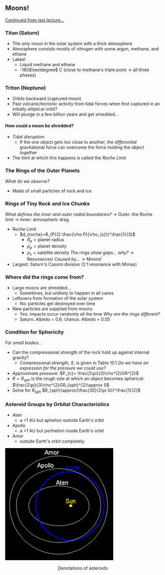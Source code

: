 ## Moons! 
[Continued from last lecture...](ASTRO2%2009-25-23%20Lecture%2013.md)

### Titan (Saturn)
- The only moon in the solar system with a thick atmosphere
- Atmosphere consists mostly of nitrogen with some argon, methane, and ethane
- Lakes!
	- Liquid methane and ethane
	- -180$\textdegree$ C (close to methane's triple point → all three phases)

### Triton (Neptune)
- Orbits backward (captured moon)
- Past volcanic/tectonic activity from tidal forces when first captured in an initially elliptical orbit?
- Will plunge in a few billion years and get shredded...

#### How could a moon be shredded?
- *Tidal disruption*
	- If the one object gets too close to another, the *differential* gravitational force can overcome the force holding the object together
- The limit at which this happens is called the *Roche Limit*

### The Rings of the Outer Planets
*What do we observe?*
- Made of small particles of rock and ice

### Rings of Tiny Rock and Ice Chunks
*What defines the inner and outer radial boundaries?*
	→ Outer: the Roche limit
	→ Inner: atmospheric drag
- Roche Limit
	- $d_{roche}=R_{P}(2 \frac{\rho P}{\rho_{s}})^\frac{1}{3}$
		- $R_{p} = \text{planet radius}$
		- $\rho_{p}= \text{planet density}$
		- $\rho_{s}=\text{satellite density}$
*The rings show gaps... why?*
	→ Resonances! *Caused by...*
	→ Moons!
- Largest: Saturn's Cassini division (2:1 resonance with Mimas)

### Where did the rings come from?
- Large moons are shredded...
	- Sometimes, but unlikely to happen in all cases
- Leftovers from formation of the solar system
	- No: particles get destroyed over time
- New particles are supplied from moons
	- Yes: impacts occur randomly all the time
	*Why are the rings different?*
	- Saturn: Albedo = 0.6; Uranus: Albedo = 0.05

### Condition for Sphericity
*For small bodies...*
- Can the compressional strength of the rock hold up against internal gravity?
	- Compressional strength, *S*, is given in Table 10.1
*Do we have an expression for the pressure we could use?*
- Approximate pressure:
	$P_{c}= \frac{2\pi}{3}\rho^{2}GR^{2}$
- $R = R_{sph}$ is the rough size at which an object becomes spherical:
	$\frac{2\pi}{3}\rho^{2}GR_{sph}^{2}\approx S$
- Solve for $R_{sph}$
	$R_{sph}\approx(\frac{3S}{2\pi G})^\frac{1}{2}$

### Asteroid Groups by Orbital Characteristics
- Aten
	- a <1 AU but aphelion outside Earth's orbit
- Apollo
	- a <1 AU but perihelion inside Earth's orbit
- Amor
	- outside Earth's orbit completely

![center](../zassets/Pasted%20image%2020230927121606.png)

<div style="text-align: center; width: 100%;">Denotations of asteroids</div>



